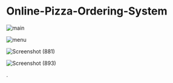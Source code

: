 # Online-Pizza-Ordering-System























































































![main](https://user-images.githubusercontent.com/87609938/149478312-2d48f568-ce66-4b84-9a9a-0809cf6426fd.png)


![menu](https://user-images.githubusercontent.com/87609938/149478340-7af90039-972b-4280-9545-e8f5c63579af.png)


![Screenshot (881)](https://user-images.githubusercontent.com/87609938/149478442-c991ac21-c67f-4b05-8119-7ed6a8f618a8.png)


![Screenshot (893)](https://user-images.githubusercontent.com/87609938/149478448-7e6961f7-ba42-46ba-b4b7-963676a41ff3.png)





.
